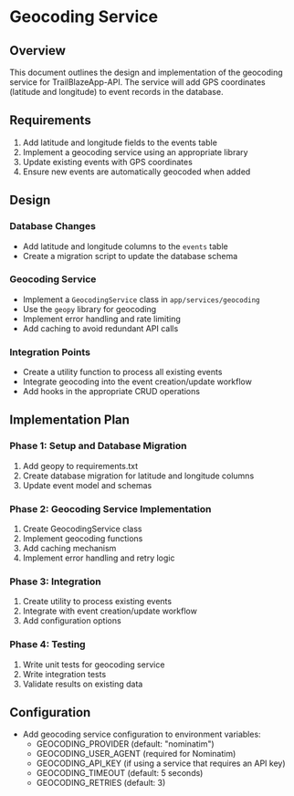 # Geocoding Service

## Overview
This document outlines the design and implementation of the geocoding service for TrailBlazeApp-API. The service will add GPS coordinates (latitude and longitude) to event records in the database.

## Requirements
1. Add latitude and longitude fields to the events table
2. Implement a geocoding service using an appropriate library
3. Update existing events with GPS coordinates
4. Ensure new events are automatically geocoded when added

## Design

### Database Changes
- Add latitude and longitude columns to the `events` table
- Create a migration script to update the database schema

### Geocoding Service
- Implement a `GeocodingService` class in `app/services/geocoding`
- Use the `geopy` library for geocoding
- Implement error handling and rate limiting
- Add caching to avoid redundant API calls

### Integration Points
- Create a utility function to process all existing events
- Integrate geocoding into the event creation/update workflow
- Add hooks in the appropriate CRUD operations

## Implementation Plan

### Phase 1: Setup and Database Migration
1. Add geopy to requirements.txt
2. Create database migration for latitude and longitude columns
3. Update event model and schemas

### Phase 2: Geocoding Service Implementation
1. Create GeocodingService class
2. Implement geocoding functions
3. Add caching mechanism
4. Implement error handling and retry logic

### Phase 3: Integration
1. Create utility to process existing events
2. Integrate with event creation/update workflow
3. Add configuration options

### Phase 4: Testing
1. Write unit tests for geocoding service
2. Write integration tests
3. Validate results on existing data

## Configuration
- Add geocoding service configuration to environment variables:
  - GEOCODING_PROVIDER (default: "nominatim")
  - GEOCODING_USER_AGENT (required for Nominatim)
  - GEOCODING_API_KEY (if using a service that requires an API key)
  - GEOCODING_TIMEOUT (default: 5 seconds)
  - GEOCODING_RETRIES (default: 3) 